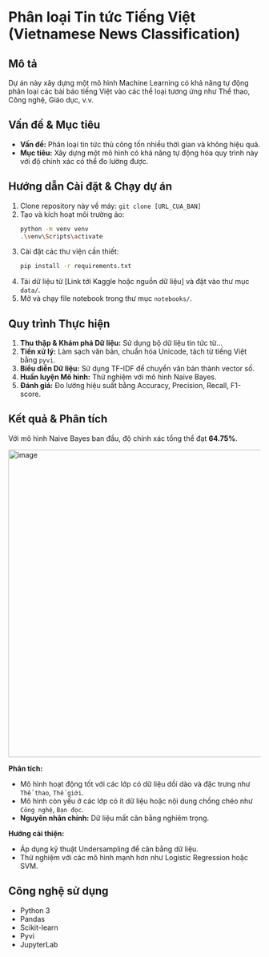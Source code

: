 # Phân loại Tin tức Tiếng Việt (Vietnamese News Classification)

## Mô tả
Dự án này xây dựng một mô hình Machine Learning có khả năng tự động phân loại các bài báo tiếng Việt vào các thể loại tương ứng như Thể thao, Công nghệ, Giáo dục, v.v.

## Vấn đề & Mục tiêu
- **Vấn đề:** Phân loại tin tức thủ công tốn nhiều thời gian và không hiệu quả.
- **Mục tiêu:** Xây dựng một mô hình có khả năng tự động hóa quy trình này với độ chính xác có thể đo lường được.

## Hướng dẫn Cài đặt & Chạy dự án
1.  Clone repository này về máy: `git clone [URL_CUA_BAN]`
2.  Tạo và kích hoạt môi trường ảo:
    ```bash
    python -m venv venv
    .\venv\Scripts\activate
    ```
3.  Cài đặt các thư viện cần thiết:
    ```bash
    pip install -r requirements.txt
    ```
4.  Tải dữ liệu từ [Link tới Kaggle hoặc nguồn dữ liệu] và đặt vào thư mục `data/`.
5.  Mở và chạy file notebook trong thư mục `notebooks/`.

## Quy trình Thực hiện
1.  **Thu thập & Khám phá Dữ liệu:** Sử dụng bộ dữ liệu tin tức từ...
2.  **Tiền xử lý:** Làm sạch văn bản, chuẩn hóa Unicode, tách từ tiếng Việt bằng `pyvi`.
3.  **Biểu diễn Dữ liệu:** Sử dụng TF-IDF để chuyển văn bản thành vector số.
4.  **Huấn luyện Mô hình:** Thử nghiệm với mô hình Naive Bayes.
5.  **Đánh giá:** Đo lường hiệu suất bằng Accuracy, Precision, Recall, F1-score.

## Kết quả & Phân tích
Với mô hình Naive Bayes ban đầu, độ chính xác tổng thể đạt **64.75%**.

<img width="715" height="615" alt="image" src="https://github.com/user-attachments/assets/6404e38c-60e8-4149-91a3-5c839e92aab9" />


**Phân tích:**
- Mô hình hoạt động tốt với các lớp có dữ liệu dồi dào và đặc trưng như `Thể thao`, `Thế giới`.
- Mô hình còn yếu ở các lớp có ít dữ liệu hoặc nội dung chồng chéo như `Công nghệ`, `Bạn đọc`.
- **Nguyên nhân chính:** Dữ liệu mất cân bằng nghiêm trọng.

**Hướng cải thiện:**
- Áp dụng kỹ thuật Undersampling để cân bằng dữ liệu.
- Thử nghiệm với các mô hình mạnh hơn như Logistic Regression hoặc SVM.

## Công nghệ sử dụng
- Python 3
- Pandas
- Scikit-learn
- Pyvi
- JupyterLab

